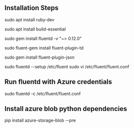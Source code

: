 ## Installation Steps
sudo apt install ruby-dev

sudo apt install build-essential

sudo gem install fluentd -v "~> 0.12.0"

sudo fluent-gem install fluent-plugin-td

sudo gem install fluent-plugin-json

sudo fluentd --setup /etc/fluent
sudo vi /etc/fluent/fluent.conf



## Run fluentd with Azure credentials

sudo fluentd -c /etc/fluent/fluent.conf


## Install azure blob python dependencies

pip install azure-storage-blob --pre

